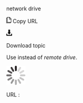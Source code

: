 # 

network drive

![Copy URL](media/network-drive/Copy.png)
Copy URL

![Download](media/network-drive/Download.png)

Download topic

Use instead of *remote drive*.

![In progress](media/network-drive/activity-large.gif)

URL :
